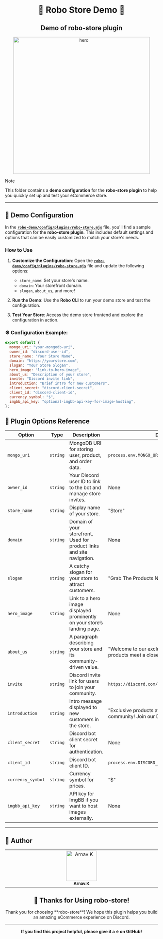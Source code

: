<h1 align="center">🛒 Robo Store Demo 🛒</h1>
<h2 align="center">Demo of robo-store plugin</h2>

<p align="center">
    <img alt="hero" width="450" src="https://fav.farm/🛒" />
</p>

> [!NOTE]
> This folder contains a **demo configuration** for the **robo-store plugin** to help you quickly set up and test your eCommerce store.

---

## 🎯 Demo Configuration

In the **[`robo-demo/config/plugins/robo-store.mjs`](https://github.com/ArnavK-09/robo-store/blob/main/robo-store-demo/config/plugins/robo-store.mjs)** file, you'll find a sample configuration for the **robo-store plugin**. This includes default settings and options that can be easily customized to match your store's needs.

### How to Use

1. **Customize the Configuration**:
   Open the **[`robo-demo/config/plugins/robo-store.mjs`](https://github.com/ArnavK-09/robo-store/blob/main/robo-store-demo/config/plugins/robo-store.mjs)** file and update the following options:

   - `store_name`: Set your store's name.
   - `domain`: Your storefront domain.
   - `slogan`, `about_us`, and more!

2. **Run the Demo**:
   Use the **Robo CLI** to run your demo store and test the configuration.

3. **Test Your Store**:
   Access the demo store frontend and explore the configuration in action.

### ⚙️ Configuration Example:

```javascript
export default {
  mongo_uri: "your-mongodb-uri",
  owner_id: "discord-user-id",
  store_name: "Your Store Name",
  domain: "https://yourstore.com",
  slogan: "Your Store Slogan",
  hero_image: "link-to-hero-image",
  about_us: "Description of your store",
  invite: "Discord invite link",
  introduction: "Brief intro for new customers",
  client_secret: "discord-client-secret",
  client_id: "discord-client-id",
  currency_symbol: "$",
  imgbb_api_key: "optional-imgbb-api-key-for-image-hosting",
};
```

## 📝 Plugin Options Reference

| Option            | Type     | Description                                                              | Default Value                                                                                        | Required? |
| ----------------- | -------- | ------------------------------------------------------------------------ | ---------------------------------------------------------------------------------------------------- | --------- |
| `mongo_uri`       | `string` | MongoDB URI for storing user, product, and order data.                   | `process.env.MONGO_URI`                                                                              | Yes       |
| `owner_id`        | `string` | Your Discord user ID to link to the bot and manage store invites.        | None                                                                                                 | Yes       |
| `store_name`      | `string` | Display name of your store.                                              | "Store"                                                                                              | Yes       |
| `domain`          | `string` | Domain of your storefront. Used for product links and site navigation.   | None                                                                                                 | Yes       |
| `slogan`          | `string` | A catchy slogan for your store to attract customers.                     | "Grab The Products Now..."                                                                           | No        |
| `hero_image`      | `string` | Link to a hero image displayed prominently on your store’s landing page. | None                                                                                                 | No        |
| `about_us`        | `string` | A paragraph describing your store and its community-driven value.        | "Welcome to our exclusive store, where premium products meet a close-knit community..."              | No        |
| `invite`          | `string` | Discord invite link for users to join your community.                    | `https://discord.com/users/${pluginOptions.owner_id}`                                                | No        |
| `introduction`    | `string` | Intro message displayed to new customers in the store.                   | "Exclusive products available only for our private community! Join our Discord to access special..." | No        |
| `client_secret`   | `string` | Discord bot client secret for authentication.                            | None                                                                                                 | Yes       |
| `client_id`       | `string` | Discord bot client ID.                                                   | `process.env.DISCORD_CLIENT_ID`                                                                      | No        |
| `currency_symbol` | `string` | Currency symbol for prices.                                              | "$"                                                                                                  | No        |
| `imgbb_api_key`   | `string` | API key for ImgBB if you want to host images externally.                 | None                                                                                                 | No        |

---

## 👤 Author

<table>
  <tbody>
    <tr>
        <td align="center" valign="top" width="14.28%"><a href="https://github.com/ArnavK-09"><img src="https://github.com/ArnavK-09.png?s=100" width="100px;" alt="Arnav K"/><br /><sub><b>Arnav K</b></sub></a></td>
    </tr>
  </tbody>
</table>

<h2 align="center">💖 Thanks for Using robo-store!</h2>
<p align="center">
Thank you for choosing **robo-store**! We hope this plugin helps you build an amazing eCommerce experience on Discord.
</p>

---

<p align="center">
    <strong>If you find this project helpful, please give it a ⭐ on GitHub!</strong>
</p>
